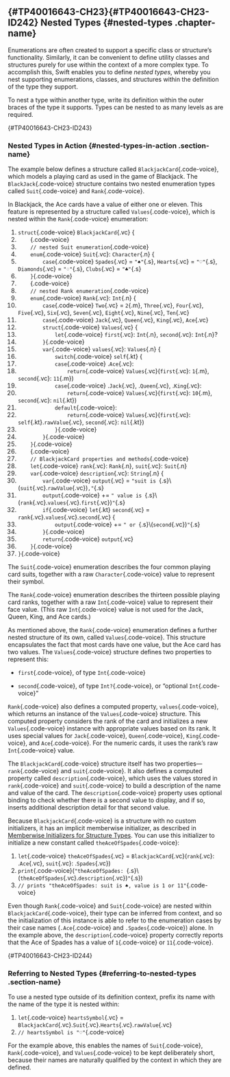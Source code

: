 <div class="content-wrapper">

<div id="chapter_container" class="conceptualwithtasks">

[‌](){#TP40016643-CH23}[‌](){#TP40016643-CH23-ID242}
Nested Types {#nested-types .chapter-name}
------------

<div class="section section">

Enumerations are often created to support a specific class or
structure’s functionality. Similarly, it can be convenient to define
utility classes and structures purely for use within the context of a
more complex type. To accomplish this, Swift enables you to define
*nested types*, whereby you nest supporting enumerations, classes, and
structures within the definition of the type they support.

To nest a type within another type, write its definition within the
outer braces of the type it supports. Types can be nested to as many
levels as are required.

</div>

<div class="section section">

[‌](){#TP40016643-CH23-ID243}
### Nested Types in Action {#nested-types-in-action .section-name}

The example below defines a structure called
`BlackjackCard`{.code-voice}, which models a playing card as used in the
game of Blackjack. The `BlackJack`{.code-voice} structure contains two
nested enumeration types called `Suit`{.code-voice} and
`Rank`{.code-voice}.

In Blackjack, the Ace cards have a value of either one or eleven. This
feature is represented by a structure called `Values`{.code-voice},
which is nested within the `Rank`{.code-voice} enumeration:

<div class="section code-listing">

<div class="code-sample">

<div class="Swift">

1.  `struct`{.code-voice} `BlackjackCard`{.vc} {
2.  `    `{.code-voice}
3.  `    // nested Suit enumeration`{.code-voice}
4.  `    enum`{.code-voice} `Suit`{.vc}: `Character`{.n} {
5.  `        case`{.code-voice} `Spades`{.vc} = `"♠"`{.s}, `Hearts`{.vc}
    = `"♡"`{.s}, `Diamonds`{.vc} = `"♢"`{.s}, `Clubs`{.vc} = `"♣"`{.s}
6.  `    }`{.code-voice}
7.  `    `{.code-voice}
8.  `    // nested Rank enumeration`{.code-voice}
9.  `    enum`{.code-voice} `Rank`{.vc}: `Int`{.n} {
10. `        case`{.code-voice} `Two`{.vc} = `2`{.m}, `Three`{.vc},
    `Four`{.vc}, `Five`{.vc}, `Six`{.vc}, `Seven`{.vc}, `Eight`{.vc},
    `Nine`{.vc}, `Ten`{.vc}
11. `        case`{.code-voice} `Jack`{.vc}, `Queen`{.vc}, `King`{.vc},
    `Ace`{.vc}
12. `        struct`{.code-voice} `Values`{.vc} {
13. `            let`{.code-voice} `first`{.vc}: `Int`{.n},
    `second`{.vc}: `Int`{.n}?
14. `        }`{.code-voice}
15. `        var`{.code-voice} `values`{.vc}: `Values`{.n} {
16. `            switch`{.code-voice} `self`{.kt} {
17. `            case`{.code-voice} .`Ace`{.vc}:
18. `                return`{.code-voice} `Values`{.vc}(`first`{.vc}:
    `1`{.m}, `second`{.vc}: `11`{.m})
19. `            case`{.code-voice} .`Jack`{.vc}, .`Queen`{.vc},
    .`King`{.vc}:
20. `                return`{.code-voice} `Values`{.vc}(`first`{.vc}:
    `10`{.m}, `second`{.vc}: `nil`{.kt})
21. `            default`{.code-voice}:
22. `                return`{.code-voice} `Values`{.vc}(`first`{.vc}:
    `self`{.kt}.`rawValue`{.vc}, `second`{.vc}: `nil`{.kt})
23. `            }`{.code-voice}
24. `        }`{.code-voice}
25. `    }`{.code-voice}
26. `    `{.code-voice}
27. `    // BlackjackCard properties and methods`{.code-voice}
28. `    let`{.code-voice} `rank`{.vc}: `Rank`{.n}, `suit`{.vc}:
    `Suit`{.n}
29. `    var`{.code-voice} `description`{.vc}: `String`{.n} {
30. `        var`{.code-voice} `output`{.vc} =
    `"suit is `{.s}\\(`suit`{.vc}.`rawValue`{.vc})`,"`{.s}
31. `        output`{.code-voice} +=
    `" value is `{.s}\\(`rank`{.vc}.`values`{.vc}.`first`{.vc})`"`{.s}
32. `        if`{.code-voice} `let`{.kt} `second`{.vc} =
    `rank`{.vc}.`values`{.vc}.`second`{.vc} {
33. `            output`{.code-voice} +=
    `" or `{.s}\\(`second`{.vc})`"`{.s}
34. `        }`{.code-voice}
35. `        return`{.code-voice} `output`{.vc}
36. `    }`{.code-voice}
37. `}`{.code-voice}

</div>

</div>

</div>

The `Suit`{.code-voice} enumeration describes the four common playing
card suits, together with a raw `Character`{.code-voice} value to
represent their symbol.

The `Rank`{.code-voice} enumeration describes the thirteen possible
playing card ranks, together with a raw `Int`{.code-voice} value to
represent their face value. (This raw `Int`{.code-voice} value is not
used for the Jack, Queen, King, and Ace cards.)

As mentioned above, the `Rank`{.code-voice} enumeration defines a
further nested structure of its own, called `Values`{.code-voice}. This
structure encapsulates the fact that most cards have one value, but the
Ace card has two values. The `Values`{.code-voice} structure defines two
properties to represent this:

-   `first`{.code-voice}, of type `Int`{.code-voice}

-   `second`{.code-voice}, of type `Int?`{.code-voice}, or “optional
    `Int`{.code-voice}”

`Rank`{.code-voice} also defines a computed property,
`values`{.code-voice}, which returns an instance of the
`Values`{.code-voice} structure. This computed property considers the
rank of the card and initializes a new `Values`{.code-voice} instance
with appropriate values based on its rank. It uses special values for
`Jack`{.code-voice}, `Queen`{.code-voice}, `King`{.code-voice}, and
`Ace`{.code-voice}. For the numeric cards, it uses the rank’s raw
`Int`{.code-voice} value.

The `BlackjackCard`{.code-voice} structure itself has two
properties—`rank`{.code-voice} and `suit`{.code-voice}. It also defines
a computed property called `description`{.code-voice}, which uses the
values stored in `rank`{.code-voice} and `suit`{.code-voice} to build a
description of the name and value of the card. The
`description`{.code-voice} property uses optional binding to check
whether there is a second value to display, and if so, inserts
additional description detail for that second value.

Because `BlackjackCard`{.code-voice} is a structure with no custom
initializers, it has an implicit memberwise initializer, as described in
[Memberwise Initializers for Structure
Types](Initialization.md#TP40016643-CH18-ID214). You can use this
initializer to initialize a new constant called
`theAceOfSpades`{.code-voice}:

<div class="section code-listing">

<div class="code-sample">

<div class="Swift">

1.  `let`{.code-voice} `theAceOfSpades`{.vc} =
    `BlackjackCard`{.vc}(`rank`{.vc}: .`Ace`{.vc}, `suit`{.vc}:
    .`Spades`{.vc})
2.  `print`{.code-voice}(`"theAceOfSpades: `{.s}\\(`theAceOfSpades`{.vc}.`description`{.vc})`"`{.s})
3.  `// prints "theAceOfSpades: suit is ♠, value is 1 or 11"`{.code-voice}

</div>

</div>

</div>

Even though `Rank`{.code-voice} and `Suit`{.code-voice} are nested
within `BlackjackCard`{.code-voice}, their type can be inferred from
context, and so the initialization of this instance is able to refer to
the enumeration cases by their case names (`.Ace`{.code-voice} and
`.Spades`{.code-voice}) alone. In the example above, the
`description`{.code-voice} property correctly reports that the Ace of
Spades has a value of `1`{.code-voice} or `11`{.code-voice}.

</div>

<div class="section section">

[‌](){#TP40016643-CH23-ID244}
### Referring to Nested Types {#referring-to-nested-types .section-name}

To use a nested type outside of its definition context, prefix its name
with the name of the type it is nested within:

<div class="section code-listing">

<div class="code-sample">

<div class="Swift">

1.  `let`{.code-voice} `heartsSymbol`{.vc} =
    `BlackjackCard`{.vc}.`Suit`{.vc}.`Hearts`{.vc}.`rawValue`{.vc}
2.  `// heartsSymbol is "♡"`{.code-voice}

</div>

</div>

</div>

For the example above, this enables the names of `Suit`{.code-voice},
`Rank`{.code-voice}, and `Values`{.code-voice} to be kept deliberately
short, because their names are naturally qualified by the context in
which they are defined.

</div>

</div>

</div>
